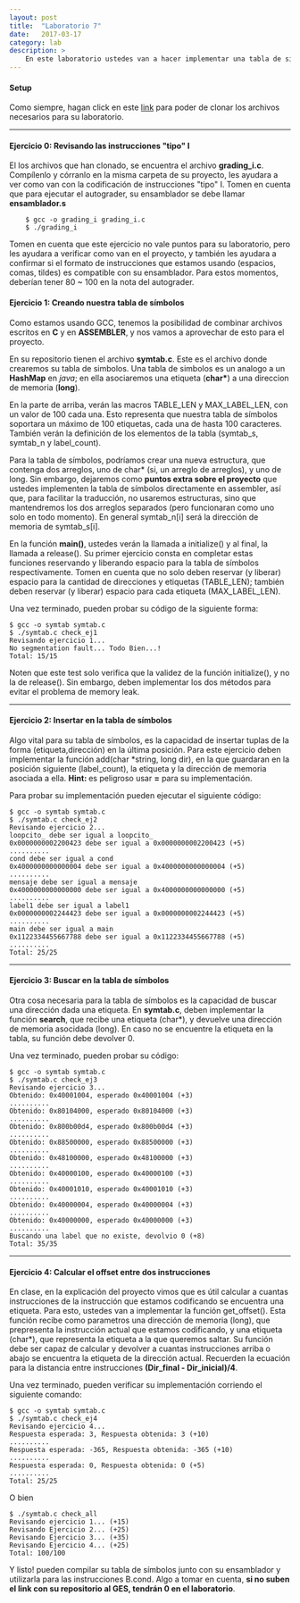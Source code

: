 ```yaml
---
layout: post
title:  "Laboratorio 7"
date:   2017-03-17
category: lab
description: >
    En este laboratorio ustedes van a hacer implementar una tabla de simbolos que podran utilizar para su proyecto
---
```


#### Setup

Como siempre, hagan click en este <a href="https://classroom.github.com/assignment-invitations/88a77252375afea24e987d342632e16a">
link</a> para poder de clonar los archivos necesarios para su laboratorio.

***

#### Ejercicio 0: Revisando las instrucciones "tipo" I

El los archivos que han clonado, se encuentra el archivo <b>grading_i.c</b>. Compílenlo y córranlo en la misma carpeta de su 
proyecto, les ayudara a ver como van con la codificación de instrucciones "tipo" I. Tomen en cuenta que para ejecutar el 
autograder, su ensamblador se debe llamar <b>ensamblador.s</b>

```shell
	$ gcc -o grading_i grading_i.c
	$ ./grading_i
```

Tomen en cuenta que este ejercicio no vale puntos para su laboratorio, pero les ayudara a verificar como van en el proyecto, y 
también les ayudara a confirmar si el formato de instrucciones que estamos usando (espacios, comas, tildes) es compatible con
su ensamblador. Para estos momentos, deberían tener 80 ~ 100 en la nota del autograder.


#### Ejercicio 1: Creando nuestra tabla de símbolos

Como estamos usando GCC, tenemos la posibilidad de combinar archivos escritos en <b>C</b> y en <b>ASSEMBLER</b>, y nos vamos a 
aprovechar de esto para el proyecto.

En su repositorio tienen el archivo <b>symtab.c</b>. Este es el archivo donde crearemos su tabla de simbolos. Una tabla de 
simbolos es un analogo a un <b>HashMap</b> en <i>java</i>; en ella asociaremos una etiqueta (<b>char*</b>) a una direccion
de memoria (<b>long</b>).

En la parte de arriba, verán las macros TABLE_LEN y MAX_LABEL_LEN, con un valor de 100 cada una. Esto representa que nuestra
tabla de símbolos soportara un máximo de 100 etiquetas, cada una de hasta 100 caracteres. También verán la definición de 
los elementos de la tabla (symtab_s, symtab_n y label_count).

Para la tabla de símbolos, podríamos crear una nueva estructura, que contenga dos arreglos, uno de char* (si, un arreglo de
arreglos), y uno de long. Sin embargo, dejaremos como <b>puntos extra sobre el proyecto</b> que ustedes implementen 
la tabla de símbolos directamente en assembler, así que, para facilitar la traducción, no usaremos estructuras, sino que mantendremos 
los dos arreglos separados (pero funcionaran como uno solo en todo momento). En general symtab_n[i] será la dirección de memoria
de symtab_s[i].

En la función <b>main()</b>, ustedes verán la llamada a initialize() y al final, la llamada a release(). 
Su primer ejercicio consta en completar estas funciones reservando y liberando espacio para la tabla de símbolos respectivamente. 
Tomen en cuenta que no solo deben reservar (y liberar) espacio para la cantidad de direcciones y etiquetas (TABLE_LEN); 
también deben reservar (y liberar) espacio para cada etiqueta (MAX_LABEL_LEN). 






Una vez terminado, pueden probar su código de la siguiente forma:

```shell
$ gcc -o symtab symtab.c
$ ./symtab.c check_ej1
Revisando ejercicio 1...
No segmentation fault... Todo Bien...!
Total: 15/15
```

Noten que este test solo verifica que la validez de la función initialize(), y no la de release(). Sin embargo, deben implementar los 
dos métodos para evitar el problema de memory leak.

***

#### Ejercicio 2: Insertar en la tabla de símbolos

Algo vital para su tabla de símbolos, es la capacidad de insertar tuplas de la forma (etiqueta,dirección) en la última posición. Para
este ejercicio deben implementar la función add(char *string, long dir), en la que guardaran en la posición siguiente (label_count),
la etiqueta y la dirección de memoria asociada a ella. <b>Hint: </b>es peligroso usar <b>=</b> para su implementación.

Para probar su implementación  pueden ejecutar el siguiente código:

```shell
$ gcc -o symtab symtab.c
$ ./symtab.c check_ej2
Revisando ejercicio 2...
loopcito_ debe ser igual a loopcito_
0x0000000002200423 debe ser igual a 0x0000000002200423 (+5)
..........
cond debe ser igual a cond
0x4000000000000004 debe ser igual a 0x4000000000000004 (+5)
..........
mensaje debe ser igual a mensaje
0x4000000000000000 debe ser igual a 0x4000000000000000 (+5)
..........
label1 debe ser igual a label1
0x0000000002244423 debe ser igual a 0x0000000002244423 (+5)
..........
main debe ser igual a main
0x1122334455667788 debe ser igual a 0x1122334455667788 (+5)
..........
Total: 25/25
```

***

#### Ejercicio 3: Buscar en la tabla de símbolos

Otra cosa necesaria para la tabla de símbolos es la capacidad de buscar una dirección dada una etiqueta. En <b>symtab.c</b>,
deben implementar la función <b>search</b>, que recibe una etiqueta (char*), y devuelve una dirección de memoria asocidada (long).
En caso no se encuentre la etiqueta en la tabla, su función debe devolver 0.

Una vez terminado, pueden probar su código:

```shell
$ gcc -o symtab symtab.c
$ ./symtab.c check_ej3
Revisando ejercicio 3...
Obtenido: 0x40001004, esperado 0x40001004 (+3)
..........
Obtenido: 0x80104000, esperado 0x80104000 (+3)
..........
Obtenido: 0x800b00d4, esperado 0x800b00d4 (+3)
..........
Obtenido: 0x88500000, esperado 0x88500000 (+3)
..........
Obtenido: 0x48100000, esperado 0x48100000 (+3)
..........
Obtenido: 0x40000100, esperado 0x40000100 (+3)
..........
Obtenido: 0x40001010, esperado 0x40001010 (+3)
..........
Obtenido: 0x40000004, esperado 0x40000004 (+3)
..........
Obtenido: 0x40000000, esperado 0x40000000 (+3)
..........
Buscando una label que no existe, devolvio 0 (+8)
Total: 35/35
```

***

#### Ejercicio 4: Calcular el offset entre dos instrucciones

En clase, en la explicación del proyecto vimos que es útil calcular a cuantas instrucciones de la instrucción que estamos codificando
se encuentra una etiqueta. Para esto, ustedes van a implementar la función get_offset(). Esta función recibe como parametros una dirección
de memoria (long), que prepresenta la instrucción actual que estamos codificando, y una etiqueta (char*), que representa la etiqueta a la
que queremos saltar. Su función debe ser capaz de calcular y devolver a cuantas instrucciones arriba o abajo se encuentra la etiqueta de
la dirección actual. Recuerden la ecuación para la distancia entre instrucciones <b>(Dir_final - Dir_inicial)/4</b>.

Una vez terminado, pueden verificar su implementación corriendo el siguiente comando:

```shell
$ gcc -o symtab symtab.c
$ ./symtab.c check_ej4
Revisando ejercicio 4...
Respuesta esperada: 3, Respuesta obtenida: 3 (+10)
..........
Respuesta esperada: -365, Respuesta obtenida: -365 (+10)
..........
Respuesta esperada: 0, Respuesta obtenida: 0 (+5)
..........
Total: 25/25
```

O bien

```shell
$ ./symtab.c check_all
Revisando ejercicio 1... (+15)
Revisando Ejercicio 2... (+25)
Revisando Ejercicio 3... (+35)
Revisando Ejercicio 4... (+25)
Total: 100/100
```

Y listo! pueden compilar su tabla de símbolos junto con su ensamblador y utilizarla para las instrucciones B.cond. Algo a tomar en cuenta, <b>si
no suben el link con su repositorio al GES, tendrán 0 en el laboratorio</b>.